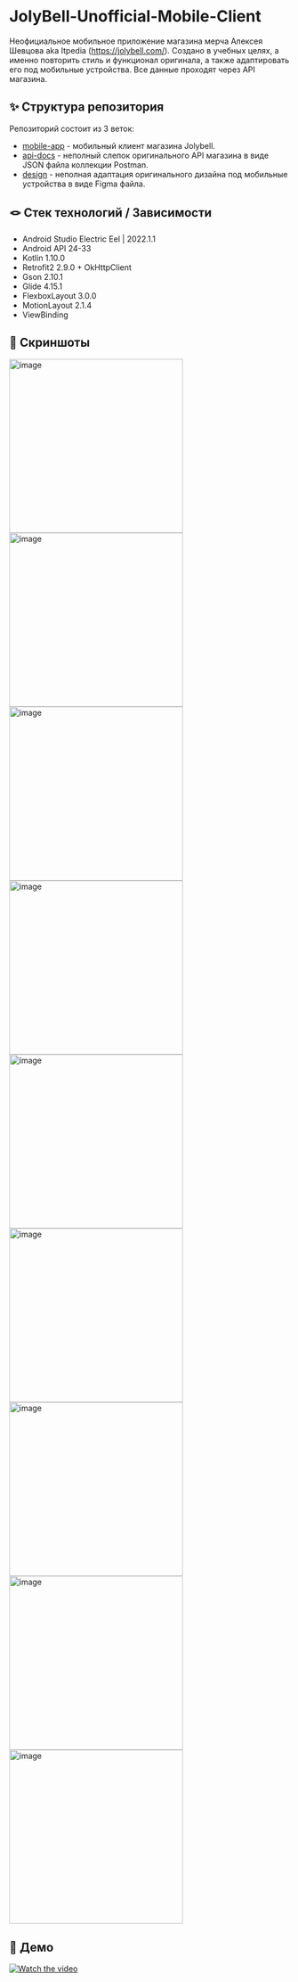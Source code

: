 # JolyBell-Unofficial-Mobile-Client
Неофициальное мобильное приложение магазина мерча Алексея Шевцова aka Itpedia (https://jolybell.com/). 
Создано в учебных целях, а именно повторить стиль и функционал оригинала, а также адаптировать его под мобильные устройства. Все данные проходят через API магазина.

## ✨ Структура репозитория
Репозиторий состоит из 3 веток:
* [mobile-app](https://github.com/Calrission/JolyBell-Unofficial-Mobile-Client/tree/mobile-app) - мобильный клиент магазина Jolybell.
* [api-docs](https://github.com/Calrission/JolyBell-Unofficial-Mobile-Client/tree/api-docs) - неполный слепок оригинального API магазина в виде JSON файла коллекции Postman.
* [design](https://github.com/Calrission/JolyBell-Unofficial-Mobile-Client/tree/design) - неполная адаптация оригинального дизайна под мобильные устройства в виде Figma файла.

## 🪢 Стек технологий / Зависимости
* Android Studio Electric Eel | 2022.1.1
* Android API 24-33
* Kotlin 1.10.0
* Retrofit2 2.9.0 + OkHttpClient
* Gson 2.10.1
* Glide 4.15.1
* FlexboxLayout 3.0.0
* MotionLayout 2.1.4
* ViewBinding 

## 📱 Скриншоты
<div>
<img width="312" alt="image" src="https://user-images.githubusercontent.com/95771802/233825385-a47f01cd-27e8-427b-8d40-72eefd5e85c1.png">
<img width="312" alt="image" src="https://user-images.githubusercontent.com/95771802/233825398-d146302d-5712-4e8a-8357-ce32f1e55772.png">
<img width="312" alt="image" src="https://user-images.githubusercontent.com/95771802/233825421-ca2766e6-8a22-4b51-a08d-4cf5bf8a9aa3.png">
<img width="312" alt="image" src="https://user-images.githubusercontent.com/95771802/233825440-75f6b04c-ee1d-43ff-9448-6e7360bcf324.png">
<img width="312" alt="image" src="https://user-images.githubusercontent.com/95771802/233825485-28e2986b-c62e-4066-a5e7-b9b9728f038a.png">
<img width="312" alt="image" src="https://user-images.githubusercontent.com/95771802/233825509-c5da994c-4064-4949-8cfe-59e9ea0f0202.png">
<img width="312" alt="image" src="https://user-images.githubusercontent.com/95771802/233825599-fe6ddfda-b5aa-46cb-bc21-d29882d0d91c.png">
<img width="312" alt="image" src="https://user-images.githubusercontent.com/95771802/233825622-0d4d3421-5580-4094-be2f-3138a7e8e7aa.png">
<img width="312" alt="image" src="https://user-images.githubusercontent.com/95771802/233825637-ddc6a2a6-52bd-411d-b600-a949eec3841b.png">
</div>

## 🎥 Демо
[![Watch the video](https://user-images.githubusercontent.com/95771802/233855462-8685a041-164d-426b-980e-305ae1155096.png)](https://youtu.be/VFb7BV1gO5g)

